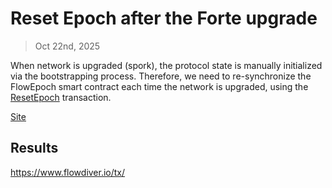 # Reset Epoch after the Forte upgrade

> Oct 22nd, 2025

When network is upgraded (spork), the protocol state is manually initialized via the bootstrapping process.
Therefore, we need to re-synchronize the FlowEpoch smart contract each time the network is upgraded, using the [ResetEpoch](../../../../templates/reset_epoch.cdc) transaction.

[Site](https://flow-multisig-git-service-account-onflow.vercel.app/)

## Results

https://www.flowdiver.io/tx/